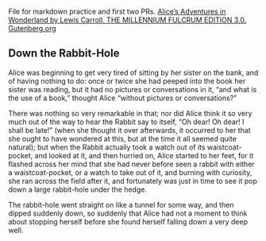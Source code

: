 File for markdown practice and first two PRs.
[Alice’s Adventures in Wonderland
by Lewis Carroll. THE MILLENNIUM FULCRUM EDITION 3.0. Gutenberg.org](https://gutenberg.org/files/11/11-h/11-h.htm)

## Down the Rabbit-Hole

Alice was beginning to get very tired of sitting by her sister on the bank,
and of having nothing to do: once or twice she had peeped into the book her sister was reading,
but it had no pictures or conversations in it, 
“and what is the use of a book,” thought Alice “without pictures or conversations?”

There was nothing so very remarkable in that;
nor did Alice think it so very much out of the way to hear the Rabbit say to itself,
“Oh dear! Oh dear! I shall be late!” (when she thought it over afterwards,
it occurred to her that she ought to have wondered at this,
but at the time it all seemed quite natural);
but when the Rabbit actually took a watch out of its waistcoat-pocket, and looked at it,
and then hurried on, Alice started to her feet,
for it flashed across her mind that she had never before seen a rabbit with either a waistcoat-pocket,
or a watch to take out of it, and burning with curiosity, she ran across the field after it,
and fortunately was just in time to see it pop down a large rabbit-hole under the hedge.

The rabbit-hole went straight on like a tunnel for some way,
and then dipped suddenly down, so suddenly that Alice had not a moment to think
about stopping herself before she found herself falling down a very deep well.
